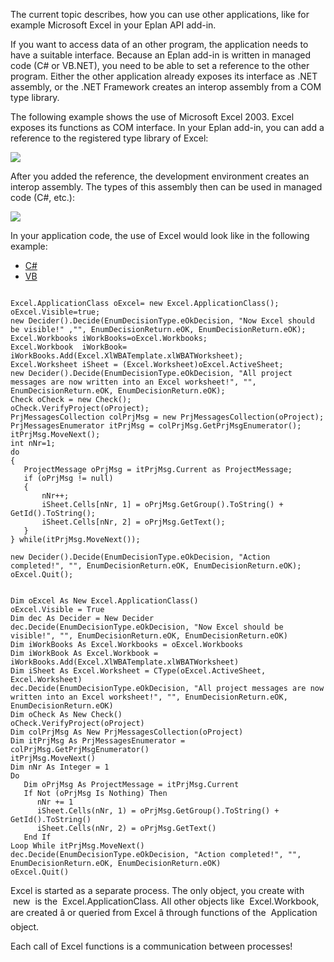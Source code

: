 The current topic describes, how you can use other applications, like for example Microsoft Excel in your Eplan API add-in.

If you want to access data of an other program, the application needs to have a suitable interface. Because an Eplan add-in is written in managed code (C# or VB.NET), you need to be able to set a reference to the other program. Either the other application already exposes its interface as .NET assembly, or the .NET Framework creates an interop assembly from a COM type library.

The following example shows the use of Microsoft Excel 2003. Excel exposes its functions as COM interface. In your Eplan add-in, you can add a reference to the registered type library of Excel:

![](images/ExcelReference.jpg)

After you added the reference, the development environment creates an interop assembly. The types of this assembly then can be used in managed code (C#, etc.):

![](images/ExcelReference2.jpg)

In your application code, the use of Excel would look like in the following example:

* [C#](#i-tab-content-CS)
* [VB](#i-tab-content-VB)

```

Excel.ApplicationClass oExcel= new Excel.ApplicationClass();
oExcel.Visible=true;
new Decider().Decide(EnumDecisionType.eOkDecision, "Now Excel should be visible!" ,"", EnumDecisionReturn.eOK, EnumDecisionReturn.eOK);
Excel.Workbooks iWorkBooks=oExcel.Workbooks;
Excel.Workbook  iWorkBook= iWorkBooks.Add(Excel.XlWBATemplate.xlWBATWorksheet);
Excel.Worksheet iSheet = (Excel.Worksheet)oExcel.ActiveSheet;
new Decider().Decide(EnumDecisionType.eOkDecision, "All project messages are now written into an Excel worksheet!", "", EnumDecisionReturn.eOK, EnumDecisionReturn.eOK);
Check oCheck = new Check();
oCheck.VerifyProject(oProject);
PrjMessagesCollection colPrjMsg = new PrjMessagesCollection(oProject);
PrjMessagesEnumerator itPrjMsg = colPrjMsg.GetPrjMsgEnumerator();
itPrjMsg.MoveNext();
int nNr=1;
do
{
   ProjectMessage oPrjMsg = itPrjMsg.Current as ProjectMessage;
   if (oPrjMsg != null)
   {
       nNr++;
       iSheet.Cells[nNr, 1] = oPrjMsg.GetGroup().ToString() + GetId().ToString();
       iSheet.Cells[nNr, 2] = oPrjMsg.GetText();
   }
} while(itPrjMsg.MoveNext());

new Decider().Decide(EnumDecisionType.eOkDecision, "Action completed!", "", EnumDecisionReturn.eOK, EnumDecisionReturn.eOK);
oExcel.Quit();
```

```

Dim oExcel As New Excel.ApplicationClass()
oExcel.Visible = True
Dim dec As Decider = New Decider
dec.Decide(EnumDecisionType.eOkDecision, "Now Excel should be visible!", "", EnumDecisionReturn.eOK, EnumDecisionReturn.eOK)
Dim iWorkBooks As Excel.Workbooks = oExcel.Workbooks
Dim iWorkBook As Excel.Workbook = iWorkBooks.Add(Excel.XlWBATemplate.xlWBATWorksheet)
Dim iSheet As Excel.Worksheet = CType(oExcel.ActiveSheet, Excel.Worksheet)
dec.Decide(EnumDecisionType.eOkDecision, "All project messages are now written into an Excel worksheet!", "", EnumDecisionReturn.eOK, EnumDecisionReturn.eOK)
Dim oCheck As New Check()
oCheck.VerifyProject(oProject)
Dim colPrjMsg As New PrjMessagesCollection(oProject)
Dim itPrjMsg As PrjMessagesEnumerator = colPrjMsg.GetPrjMsgEnumerator()
itPrjMsg.MoveNext()
Dim nNr As Integer = 1
Do
   Dim oPrjMsg As ProjectMessage = itPrjMsg.Current
   If Not (oPrjMsg Is Nothing) Then
      nNr += 1
      iSheet.Cells(nNr, 1) = oPrjMsg.GetGroup().ToString() + GetId().ToString()
      iSheet.Cells(nNr, 2) = oPrjMsg.GetText()
   End If
Loop While itPrjMsg.MoveNext()
dec.Decide(EnumDecisionType.eOkDecision, "Action completed!", "", EnumDecisionReturn.eOK, EnumDecisionReturn.eOK)
oExcel.Quit()
```

Excel is started as a separate process. The only object, you create with  new  is the  Excel.ApplicationClass. All other objects like  Excel.Workbook, are created â or queried from Excel â through functions of the  Application  object.

Each call of Excel functions is a communication between processes!
